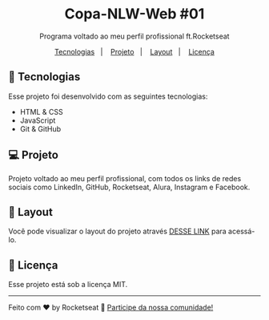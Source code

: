 <h1 align="center"> Copa-NLW-Web #01 </h1>

<p align="center">
Programa voltado ao meu perfil profissional ft.Rocketseat
</p>

<p align="center">
  <a href="#-tecnologias">Tecnologias</a>&nbsp;&nbsp;&nbsp;|&nbsp;&nbsp;&nbsp;
  <a href="#-projeto">Projeto</a>&nbsp;&nbsp;&nbsp;|&nbsp;&nbsp;&nbsp;
  <a href="#-layout">Layout</a>&nbsp;&nbsp;&nbsp;|&nbsp;&nbsp;&nbsp;
  <a href="#memo-licença">Licença</a>
</p>

## 🚀 Tecnologias

Esse projeto foi desenvolvido com as seguintes tecnologias:

- HTML & CSS
- JavaScript
- Git & GitHub

## 💻 Projeto

Projeto voltado ao meu perfil profissional, com todos os links de redes sociais como LinkedIn, GitHub, Rocketseat, Alura, Instagram e Facebook.

## 🔖 Layout

Você pode visualizar o layout do projeto através [DESSE LINK](https://www.figma.com/community/file/1187422022288947321) para acessá-lo.

## :memo: Licença

Esse projeto está sob a licença MIT.

---

Feito com ♥ by Rocketseat :wave: [Participe da nossa comunidade!](https://discord.gg/rocketseat)
